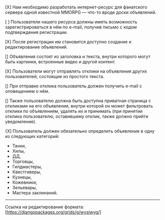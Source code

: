 [X] Нам необходимо разработать интернет-ресурс для фанатского сервера одной известной MMORPG — что-то вроде доски объявлений. 

[ ] Пользователи нашего ресурса должны иметь возможность зарегистрироваться в нём по e-mail, получив письмо с кодом подтверждения регистрации. 

[X] После регистрации им становится доступно создание и редактирование объявлений. 

[] Объявления состоят из заголовка и текста, внутри которого могут быть картинки, встроенные видео и другой контент. 

[X] Пользователи могут отправлять отклики на объявления других пользователей, состоящие из простого текста. 

[] При отправке отклика пользователь должен получить e-mail с оповещением о нём. 

[] Также пользователю должна быть доступна приватная страница с откликами на его объявления, внутри которой он может фильтровать 
отклики по объявлениям, удалять их и принимать (при принятии отклика пользователю, оставившему отклик, также должно прийти уведомление). 

{X] Пользователь должен обязательно определить объявление в одну из следующих категорий: 
- Танки, 
- Хилы, 
- ДД, 
- Торговцы, 
- Гилдмастеры, 
- Квестгиверы, 
- Кузнецы, 
- Кожевники, 
- Зельевары, 
- Мастера заклинаний.

----------
Cсылка на редактирование формата: [https://djangopackages.org/grids/g/wysiwyg/]